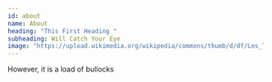 ```yaml
---
id: about
name: About
heading: "This First Heading " 
subheading: Will Catch Your Eye
image: "https://upload.wikimedia.org/wikipedia/commons/thumb/d/df/Les_Tilleuls_%C3%A0_Poissy.png/383px-Les_Tilleuls_%C3%A0_Poissy.png"
---
```


However,
it is a load of bullocks
